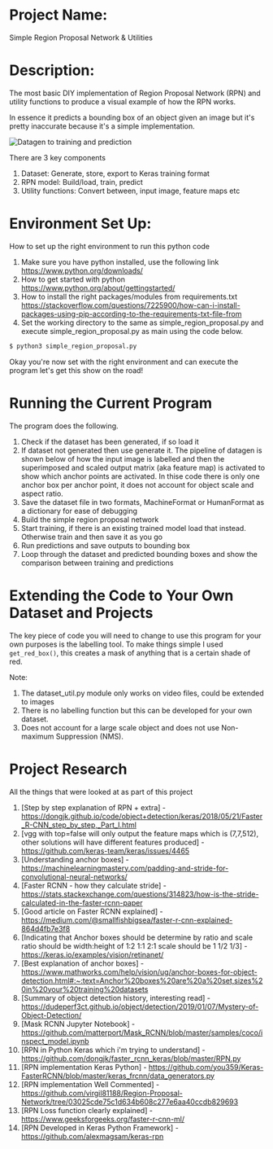 # Project Name: #
Simple Region Proposal Network & Utilities

# Description: #
The most basic DIY implementation of Region Proposal Network (RPN) and utility functions to produce a visual example of how the RPN works.

In essence it predicts a bounding box of an object given an image but it's pretty inaccurate because it's a simple implementation.  

![Datagen to training and prediction]()

There are 3 key components
1) Dataset: Generate, store, export to Keras training format
2) RPN model: Build/load, train, predict
3) Utility functions: Convert between, input image, feature maps etc

# Environment Set Up: #
How to set up the right environment to run this python code

1) Make sure you have python installed, use the following link https://www.python.org/downloads/
2) How to get started with python https://www.python.org/about/gettingstarted/
3) How to install the right packages/modules from requirements.txt https://stackoverflow.com/questions/7225900/how-can-i-install-packages-using-pip-according-to-the-requirements-txt-file-from
4) Set the working directory to the same as simple_region_proposal.py and execute simple_region_proposal.py as main using the code below.

```sh
$ python3 simple_region_proposal.py
```

Okay you're now set with the right environment and can execute the program let's get this show on the road!

# Running the Current Program #
The program does the following.
1) Check if the dataset has been generated, if so load it
2) If dataset not generated then use generate it. The pipeline of datagen is shown below of how the input image is labelled and then the superimposed and scaled output matrix (aka feature map) is activated to show which anchor points are activated. In thise code there is only one anchor box per anchor point, it does not account for object scale and aspect ratio.
3) Save the dataset file in two formats, MachineFormat or HumanFormat as a dictionary for ease of debugging
4) Build the simple region proposal network
5) Start training, if there is an existing trained model load that instead. Otherwise train and then save it as you go
6) Run predictions and save outputs to bounding box
7) Loop through the dataset and predicted bounding boxes and show the comparison between training and predictions

# Extending the Code to Your Own Dataset and Projects #
The key piece of code you will need to change to use this program for your own purposes is the labelling tool. To make things simple I used ```get_red_box()```, this creates a mask of anything that is a certain shade of red. 

Note:
1) The dataset_util.py module only works on video files, could be extended to images
2) There is no labelling function but this can be developed for your own dataset.  
3) Does not account for a large scale object and does not use Non-maximum Suppression (NMS).

# Project Research #
All the things that were looked at as part of this project

1) [Step by step explanation of RPN + extra] - https://dongjk.github.io/code/object+detection/keras/2018/05/21/Faster_R-CNN_step_by_step,_Part_I.html
2) [vgg with top=false will only output the feature maps which is (7,7,512), other solutions will have different features produced] - https://github.com/keras-team/keras/issues/4465
3) [Understanding anchor boxes] - https://machinelearningmastery.com/padding-and-stride-for-convolutional-neural-networks/
4) [Faster RCNN - how they calculate stride] - https://stats.stackexchange.com/questions/314823/how-is-the-stride-calculated-in-the-faster-rcnn-paper
5) [Good article on Faster RCNN explained] - https://medium.com/@smallfishbigsea/faster-r-cnn-explained-864d4fb7e3f8
6) [Indicating that Anchor boxes should be determine by ratio and scale ratio should be width:height of 1:2 1:1 2:1 scale should be 1 1/2 1/3] - https://keras.io/examples/vision/retinanet/
7) [Best explanation of anchor boxes] - https://www.mathworks.com/help/vision/ug/anchor-boxes-for-object-detection.html#:~:text=Anchor%20boxes%20are%20a%20set,sizes%20in%20your%20training%20datasets
8) [Summary of object detection history, interesting read] - https://dudeperf3ct.github.io/object/detection/2019/01/07/Mystery-of-Object-Detection/
9) [Mask RCNN Jupyter Notebook] - https://github.com/matterport/Mask_RCNN/blob/master/samples/coco/inspect_model.ipynb
10) [RPN in Python Keras which i'm trying to understand] - https://github.com/dongjk/faster_rcnn_keras/blob/master/RPN.py
11) [RPN implementation Keras Python] - https://github.com/you359/Keras-FasterRCNN/blob/master/keras_frcnn/data_generators.py
12) [RPN implementation Well Commented] - https://github.com/virgil81188/Region-Proposal-Network/tree/03025cde75c1d634b608c277e6aa40ccdb829693
13) [RPN Loss function clearly explained] - https://www.geeksforgeeks.org/faster-r-cnn-ml/
14) [RPN Developed in Keras Python Framework] - https://github.com/alexmagsam/keras-rpn